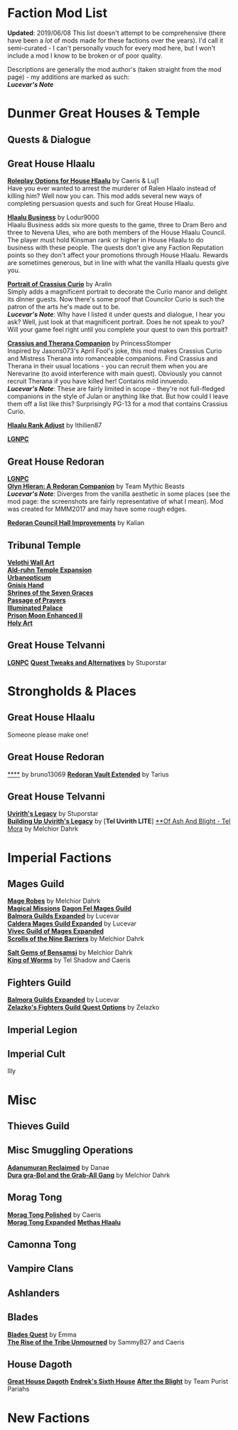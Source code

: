 # Faction Mod List  
**Updated**: 2019/06/08
This list doesn't attempt to be comprehensive (there have been a *lot* of mods made for these factions over the years). I'd call it semi-curated - I can't personally vouch for every mod here, but I won't include a mod I know to be broken or of poor quality.  

Descriptions are generally the mod author's (taken straight from the mod page) - my additions are marked as such:  
__*Lucevar's Note*__  

# Dunmer Great Houses & Temple
## Quests & Dialogue
## Great House Hlaalu
[**Roleplay Options for House Hlaalu**](https://www.nexusmods.com/morrowind/mods/45208?tab=posts) by Caeris & Luj1  
Have you ever wanted to arrest the murderer of Ralen Hlaalo instead of killing him?  Well now you can. This mod adds several new ways of completing persuasion quests and such for Great House Hlaalu.

[**Hlaalu Business**](https://www.nexusmods.com/morrowind/mods/39698) by Lodur9000  
Hlaalu Business adds six more quests to the game, three to Dram Bero and three to Nevena Ules, who are both members of the House Hlaalu Council. The player must hold Kinsman rank or higher in House Hlaalu to do business with these people. The quests don't give any Faction Reputation points so they don't affect your promotions through House Hlaalu. Rewards are sometimes generous, but in line with what the vanilla Hlaalu quests give you.

[**Portrait of Crassius Curio**](https://www.nexusmods.com/morrowind/mods/42812) by Aralin  
Simply adds a magnificent portrait to decorate the Curio manor and delight its dinner guests. Now there's some proof that Councilor Curio is such the patron of the arts he's made out to be.  
__*Lucevar's Note*__: Why have I listed it under quests and dialogue, I hear you ask? Well, just look at that magnificent portrait. Does he not speak to you? Will your game feel right until you complete your quest to own this portrait?

[**Crassius and Therana Companion**](https://www.nexusmods.com/morrowind/mods/44247) by PrincessStomper  
Inspired by Jasons073's April Fool's joke, this mod makes Crassius Curio and Mistress Therana into romanceable companions. Find Crassius and Therana in their usual locations - you can recruit them when you are Nerevarine (to avoid interference with main quest). Obviously you cannot recruit Therana if you have killed her! Contains mild innuendo.  
__*Lucevar's Note*__: These are fairly limited in scope - they're not full-fledged companions in the style of Julan or anything like that. But how could I leave them off a list like this? Surprisingly PG-13 for a mod that contains Crassius Curio.

[**Hlaalu Rank Adjust**](http://mw.modhistory.com/download-87-5839) by Ithilien87  

[**LGNPC**]()

## Great House Redoran
[**LGNPC**]()  
[**Olyn Hleran: A Redoran Companion**](https://www.nexusmods.com/morrowind/mods/45197) by Team Mythic Beasts  
__*Lucevar's Note*__: Diverges from the vanilla aesthetic in some places (see the mod page: the screenshots are fairly representative of what I mean). Mod was created for MMM2017 and may have some rough edges.  

[**Redoran Council Hall Improvements**](https://www.nexusmods.com/morrowind/mods/44931?tab=files) by Kalian

## Tribunal Temple
[**Velothi Wall Art**]()  
[**Ald-ruhn Temple Expansion**]()  
[**Urbanopticum**]()  
[**Gnisis Hand**]()  
[**Shrines of the Seven Graces**]()  
[**Passage of Prayers**]()  
[**Illuminated Palace**]()  
[**Prison Moon Enhanced II**]()  
[**Holy Art**]()

## Great House Telvanni
[**LGNPC**]()
[**Quest Tweaks and Alternatives**]() by Stuporstar  

# Strongholds & Places
## Great House Hlaalu
Someone please make one!
## Great House Redoran
[****](https://www.nexusmods.com/morrowind/mods/42386) by bruno13069
[**Redoran Vault Extended**](https://www.nexusmods.com/morrowind/mods/42098) by Tarius  

## Great House Telvanni
[**Uvirith's Legacy**]() by Stuporstar  
[**Building Up Uvirith's Legacy**]() by
[**Tel Uvirith LITE**]
[**Of Ash And Blight - Tel Mora](https://www.nexusmods.com/morrowind/mods/46177) by Melchior Dahrk

# Imperial Factions
## Mages Guild
[**Mage Robes**]() by Melchior Dahrk  
[**Magical Missions**]() 
[**Dagon Fel Mages Guild**]()  
[**Balmora Guilds Expanded**]() by Lucevar  
[**Caldera Mages Guild Expanded**]() by Lucevar  
[**Vivec Guild of Mages Expanded**]()  
[**Scrolls of the Nine Barriers**]() by Melchior Dahrk

[**Salt Gems of Bensamsi**](https://www.nexusmods.com/morrowind/mods/45126) by Melchior Dahrk  
[**King of Worms**](https://www.nexusmods.com/morrowind/mods/46611) by Tel Shadow and Caeris  

## Fighters Guild  
[**Balmora Guilds Expanded**]() by Lucevar  
[**Zelazko's Fighters Guild Quest Options**](https://www.nexusmods.com/morrowind/mods/47196) by Zelazko  

## Imperial Legion

## Imperial Cult
Illy

# Misc
## Thieves Guild

## Misc Smuggling Operations
[**Adanumuran Reclaimed**](https://www.nexusmods.com/morrowind/mods/43340) by Danae  
[**Dura gra-Bol and the Grab-All Gang**]() by Melchior Dahrk  

## Morag Tong
[**Morag Tong Polished**](https://www.nexusmods.com/morrowind/mods/47041) by Caeris  
[**Morag Tong Expanded**]()
[**Methas Hlaalu**]()

## Camonna Tong

## Vampire Clans

## Ashlanders 

## Blades
[**Blades Quest**](http://lovkullen.net/Emma/blade.htm) by Emma  
[**The Rise of the Tribe Unmourned**](https://www.nexusmods.com/morrowind/mods/45165) by SammyB27 and Caeris  

## House Dagoth
[**Great House Dagoth**]()
[**Endrek's Sixth House**]()
[**After the Blight**](https://www.nexusmods.com/morrowind/mods/46099) by Team Purist Pariahs  

# New Factions

